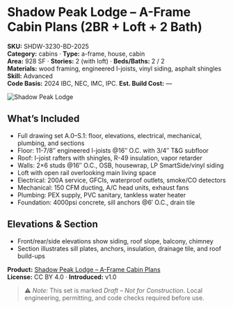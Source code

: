 # Shadow Peak Lodge – A-Frame Cabin Plans (2BR + Loft + 2 Bath)
**SKU:** SHDW-3230-BD-2025  
**Category:** cabins · **Type:** a-frame, house, cabin  
**Area:** 928 SF · **Stories:** 2 (with loft) · **Beds/Baths:** 2 / 2  
**Materials:** wood framing, engineered I-joists, vinyl siding, asphalt shingles  
**Skill:** Advanced  
**Code Basis:** 2024 IBC, NEC, IMC, IPC.
**Est. Build Cost:** —

![Shadow Peak Lodge](https://i.etsystatic.com/59867749/r/il/8db12a/7052743587/il_fullxfull.7052743587_qkgj.jpg)

## What’s Included
- Full drawing set A.0–S.1: floor, elevations, electrical, mechanical, plumbing, and sections
- Floor: 11-7/8″ engineered I-joists @16″ O.C. with 3/4″ T&G subfloor
- Roof: I-joist rafters with shingles, R-49 insulation, vapor retarder
- Walls: 2×6 studs @16″ O.C., OSB, housewrap, LP SmartSide/vinyl siding
- Loft with open rail overlooking main living space
- Electrical: 200A service, GFCIs, waterproof outlets, smoke/CO detectors
- Mechanical: 150 CFM ducting, A/C head units, exhaust fans
- Plumbing: PEX supply, PVC sanitary, tankless water heater
- Foundation: 4000psi concrete, sill anchors @6′ O.C., drain tile

## Elevations & Section
- Front/rear/side elevations show siding, roof slope, balcony, chimney
- Section illustrates sill plates, anchors, insulation, drainage tile, and roof build-ups

**Product:** [Shadow Peak Lodge – A-Frame Cabin Plans](https://bamboodesigns.com/plans/shadow-peak-lodge-a-frame-cabin-plans-2br-loft-2-bath)  
**License:** CC BY 4.0 · **Introduced:** v1.0  

> ⚠️ *Note:* This set is marked *Draft – Not for Construction*. Local engineering, permitting, and code checks required before use.

